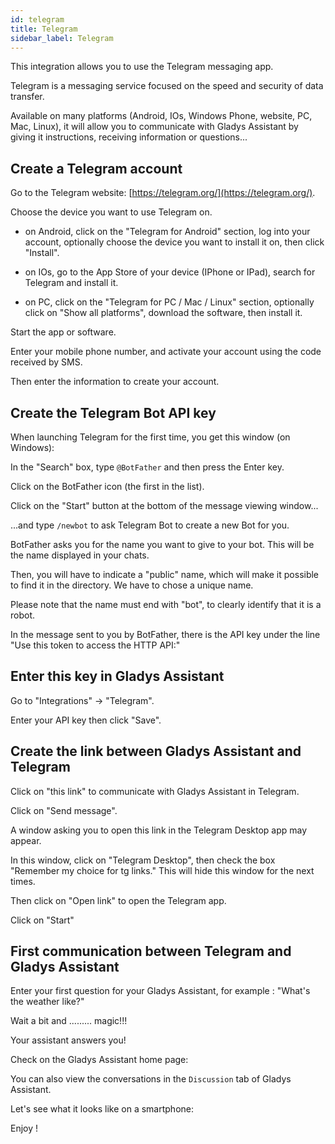 ```yaml
---
id: telegram
title: Telegram
sidebar_label: Telegram
---
```


This integration allows you to use the Telegram messaging app.



Telegram is a messaging service focused on the speed and security of data transfer.

Available on many platforms (Android, IOs, Windows Phone, website, PC, Mac, Linux), it will allow you to communicate with Gladys Assistant by giving it instructions, receiving information or questions...

## Create a Telegram account

Go to the Telegram website: [https://telegram.org/](https://telegram.org/).

Choose the device you want to use Telegram on.



- on Android, click on the "Telegram for Android" section, log into your account, optionally choose the device you want to install it on, then click "Install".

- on IOs, go to the App Store of your device (IPhone or IPad), search for Telegram and install it.

- on PC, click on the "Telegram for PC / Mac / Linux" section, optionally click on "Show all platforms", download the software, then install it.

Start the app or software.



Enter your mobile phone number, and activate your account using the code received by SMS.

Then enter the information to create your account.

## Create the Telegram Bot API key

When launching Telegram for the first time, you get this window (on Windows):



In the "Search" box, type `@BotFather` and then press the Enter key.

Click on the BotFather icon (the first in the list).



Click on the "Start" button at the bottom of the message viewing window...



...and type `/newbot` to ask Telegram Bot to create a new Bot for you.



BotFather asks you for the name you want to give to your bot. This will be the name displayed in your chats.

Then, you will have to indicate a "public" name, which will make it possible to find it in the directory. We have to chose a unique name.

Please note that the name must end with "bot", to clearly identify that it is a robot.



In the message sent to you by BotFather, there is the API key under the line "Use this token to access the HTTP API:"

## Enter this key in Gladys Assistant

Go to "Integrations" -> "Telegram".



Enter your API key then click "Save".



## Create the link between Gladys Assistant and Telegram

Click on "this link" to communicate with Gladys Assistant in Telegram.



Click on "Send message".



A window asking you to open this link in the Telegram Desktop app may appear.

In this window, click on "Telegram Desktop", then check the box "Remember my choice for tg links." This will hide this window for the next times.



Then click on "Open link" to open the Telegram app.



Click on "Start"

## First communication between Telegram and Gladys Assistant

Enter your first question for your Gladys Assistant, for example : "What's the weather like?"

Wait a bit and ......... magic!!!

Your assistant answers you!



Check on the Gladys Assistant home page:



You can also view the conversations in the `Discussion` tab of Gladys Assistant.



Let's see what it looks like on a smartphone:



Enjoy !
